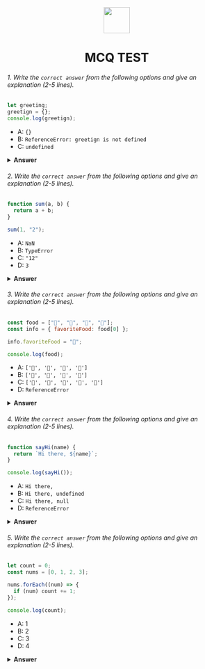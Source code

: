 <div align="center">
  <img height="60" src="https://edurev.gumlet.io/AllImages/original/ApplicationImages/CourseImages/944e5d47-8c55-4a89-91e5-22ab5f2798fc_CI.png">
  <h1>MCQ TEST</h1>
</div>

###### 1. Write the `correct answer` from the following options and give an explanation (2-5 lines).

```javascript
let greeting;
greetign = {};
console.log(greetign);
```

- A: `{}`
- B: `ReferenceError: greetign is not defined`
- C: `undefined`

<details><summary><b>Answer</b></summary>
<p>

#### Answer: ?

<i>i think the answer is "A" because we know when we call a variable it should have with exact name of the variable is declared with, and here we can see that the variable is called with "greeting" and another global variable is declared with "greetign" with an empty object on the value and when called with console the variable name was "greetign" so my answer is "A" an empty object.</i>

</p>
</details>

###### 2. Write the `correct answer` from the following options and give an explanation (2-5 lines).

```javascript
function sum(a, b) {
  return a + b;
}

sum(1, "2");
```

- A: `NaN`
- B: `TypeError`
- C: `"12"`
- D: `3`

<details><summary><b>Answer</b></summary>
<p>

#### Answer: ?

<i>i think the answer is "C" because when the function is called they passed first parameter 1 as a number on the second parameter they passed 2 as a string as we know if we do math job like plus 1 + 2 it should be 3 but here because of the types of data passed they can't do the math job as it expected like 1+2=3 and if any parameter is a string then on the result it will be returned as a string so my answer is "C" it's 12</i>

</p>
</details>

###### 3. Write the `correct answer` from the following options and give an explanation (2-5 lines).

```javascript
const food = ["🍕", "🍫", "🥑", "🍔"];
const info = { favoriteFood: food[0] };

info.favoriteFood = "🍝";

console.log(food);
```

- A: `['🍕', '🍫', '🥑', '🍔']`
- B: `['🍝', '🍫', '🥑', '🍔']`
- C: `['🍝', '🍕', '🍫', '🥑', '🍔']`
- D: `ReferenceError`

<details><summary><b>Answer</b></summary>
<p>

#### Answer: ?

<i>i think my answer is "A" because here declared 2 variables, one is an array with 4 items in it and second one is an object with one property and value is the first array's first index and after that it's updated the second variable which is an object its updated with another value on the first property and when consoled with first variable it didn't changed anything. so my answer is "A".</i>

</p>
</details>

###### 4. Write the `correct answer` from the following options and give an explanation (2-5 lines).

```javascript
function sayHi(name) {
  return `Hi there, ${name}`;
}

console.log(sayHi());
```

- A: `Hi there,`
- B: `Hi there, undefined`
- C: `Hi there, null`
- D: `ReferenceError`

<details><summary><b>Answer</b></summary>
<p>

#### Answer: ?

<i>i think my answer is "B" because here a function that takes a parameter named "name" and it returns "Hi there, and the parameter" and here we can see that when the function is called with console it didn't pass anything as a parameter so the parameter was undefined so that's why i think the answer is "B".</i>

</p>
</details>

###### 5. Write the `correct answer` from the following options and give an explanation (2-5 lines).

```javascript
let count = 0;
const nums = [0, 1, 2, 3];

nums.forEach((num) => {
  if (num) count += 1;
});

console.log(count);
```

- A: 1
- B: 2
- C: 3
- D: 4

<details><summary><b>Answer</b></summary>
<p>

#### Answer: ?

<i>i think the answer is "C" because here what we can see a variable is declared with "count" and value is 0 and another variable is declared with name "nums" an array with 4 number in it beginning with 0 to 4 and used forEach loop on nums variable so it will be run 4 times because of the 4 items in the variable named "nums" but in the loop there was a condition if num is truthy then count will be 1+ on every loop and we know "0" is falsy number so it didn't get through at the first time so my answer is "C".</i>

</p>
</details>
